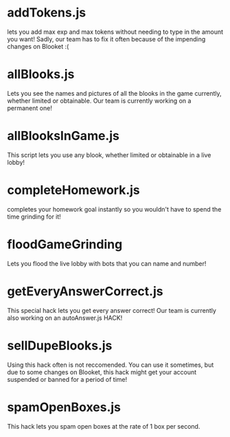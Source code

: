 # addTokens.js

lets you add max exp and max tokens without needing to type in the amount you want!  Sadly, our team has to fix it often because of the impending changes on Blooket :(

# allBlooks.js

Lets you see the names and pictures of all the blooks in the game currently, whether limited or obtainable.  Our team is currently working on a permanent one!

# allBlooksInGame.js

This script lets you use any blook, whether limited or obtainable in a live lobby!

# completeHomework.js

completes your homework goal instantly so you wouldn't have to spend the time grinding for it!

# floodGameGrinding

Lets you flood the live lobby with bots that you can name and number!  

# getEveryAnswerCorrect.js

This special hack lets you get every answer correct!  Our team is currently also working on an autoAnswer.js HACK!

# sellDupeBlooks.js

Using this hack often is not reccomended.  You can use it sometimes, but due to some changes on Blooket, this hack might get your account suspended or banned for a period of time!

# spamOpenBoxes.js

This hack lets you spam open boxes at the rate of 1 box per second.  
